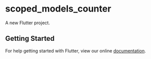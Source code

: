 # scoped_models_counter

A new Flutter project.

## Getting Started

For help getting started with Flutter, view our online
[documentation](https://flutter.io/).
